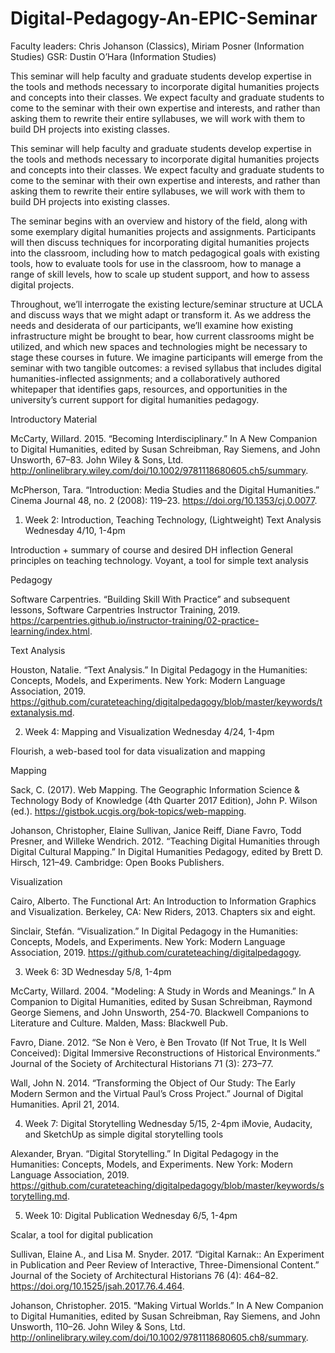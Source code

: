 # Digital-Pedagogy-An-EPIC-Seminar

Faculty leaders: Chris Johanson (Classics), Miriam Posner (Information Studies)
GSR: Dustin O’Hara (Information Studies)

This seminar will help faculty and graduate students develop expertise in the tools and methods necessary to incorporate digital humanities projects and concepts into their classes. We expect faculty and graduate students to come to the seminar with their own expertise and interests, and rather than asking them to rewrite their entire syllabuses, we will work with them to build DH projects into existing classes. 


This seminar will help faculty and graduate students develop expertise in the tools and methods necessary to incorporate digital humanities projects and concepts into their classes. We expect faculty and graduate students to come to the seminar with their own expertise and interests, and rather than asking them to rewrite their entire syllabuses, we will work with them to build DH projects into existing classes. 

The seminar begins with an overview and history of the field, along with some exemplary digital humanities projects and assignments. Participants will then discuss techniques for incorporating digital humanities projects into the classroom, including how to match pedagogical goals with existing tools, how to evaluate tools for use in the classroom, how to manage a range of skill levels, how to scale up student support, and how to assess digital projects.

Throughout, we’ll interrogate the existing lecture/seminar structure at UCLA and discuss ways that we might adapt or transform it. As we address the needs and desiderata of our participants, we’ll examine how existing infrastructure might be brought to bear, how current classrooms might be utilized, and which new spaces and technologies might be necessary to stage these courses in future. We imagine participants will emerge from the seminar with two tangible outcomes: a revised syllabus that includes digital humanities-inflected assignments; and a collaboratively authored whitepaper that identifies gaps, resources, and opportunities in the university’s current support for digital humanities pedagogy. 

Introductory Material

McCarty, Willard. 2015. “Becoming Interdisciplinary.” In A New Companion to Digital Humanities, edited by Susan Schreibman, Ray Siemens, and John Unsworth, 67–83. John Wiley & Sons, Ltd. http://onlinelibrary.wiley.com/doi/10.1002/9781118680605.ch5/summary.

McPherson, Tara. “Introduction: Media Studies and the Digital Humanities.” Cinema Journal 48, no. 2 (2008): 119–23. https://doi.org/10.1353/cj.0.0077.

1. Week 2: Introduction, Teaching Technology,  (Lightweight) Text Analysis 
Wednesday 4/10, 1-4pm

Introduction + summary of course and desired DH inflection
General principles on teaching technology.
Voyant, a tool for simple text analysis 

Pedagogy

Software Carpentries. “Building Skill With Practice” and subsequent lessons, Software Carpentries Instructor Training, 2019. https://carpentries.github.io/instructor-training/02-practice-learning/index.html.

Text Analysis

Houston, Natalie. “Text Analysis.” In Digital Pedagogy in the Humanities: Concepts, Models, and Experiments. New York: Modern Language Association, 2019. https://github.com/curateteaching/digitalpedagogy/blob/master/keywords/textanalysis.md.


2. Week 4: Mapping and Visualization
Wednesday 4/24, 1-4pm

Flourish, a web-based tool for data visualization and mapping

Mapping

Sack, C. (2017). Web Mapping. The Geographic Information Science & Technology Body of Knowledge (4th Quarter 2017 Edition), John P. Wilson (ed.). https://gistbok.ucgis.org/bok-topics/web-mapping.

Johanson, Christopher, Elaine Sullivan, Janice Reiff, Diane Favro, Todd Presner, and Willeke Wendrich. 2012. “Teaching Digital Humanities through Digital Cultural Mapping.” In Digital Humanities Pedagogy, edited by Brett D. Hirsch, 121–49. Cambridge: Open Books Publishers. 

Visualization

Cairo, Alberto. The Functional Art: An Introduction to Information Graphics and Visualization. Berkeley, CA: New Riders, 2013. Chapters six and eight.

Sinclair, Stefán. “Visualization.” In Digital Pedagogy in the Humanities: Concepts, Models, and Experiments. New York: Modern Language Association, 2019. https://github.com/curateteaching/digitalpedagogy.


3. Week 6: 3D
Wednesday 5/8, 1-4pm

McCarty, Willard. 2004. "Modeling: A Study in Words and Meanings.” In A Companion to Digital Humanities, edited by Susan Schreibman, Raymond George Siemens, and John Unsworth, 254-70. Blackwell Companions to Literature and Culture. Malden, Mass: Blackwell Pub.

Favro, Diane. 2012. “Se Non è Vero, è Ben Trovato (If Not True, It Is Well Conceived): Digital Immersive Reconstructions of Historical Environments.” Journal of the Society of Architectural Historians 71 (3): 273–77.

Wall, John N. 2014. “Transforming the Object of Our Study: The Early Modern Sermon and the Virtual Paul’s Cross Project.” Journal of Digital Humanities. April 21, 2014. 



4) Week 7: Digital Storytelling
Wednesday 5/15, 2-4pm
iMovie, Audacity, and SketchUp as simple digital storytelling tools

Alexander, Bryan. “Digital Storytelling.” In Digital Pedagogy in the Humanities: Concepts, Models, and Experiments. New York: Modern Language Association, 2019. https://github.com/curateteaching/digitalpedagogy/blob/master/keywords/storytelling.md.


5) Week 10: Digital Publication 
Wednesday 6/5, 1-4pm

Scalar, a tool for digital publication

Sullivan, Elaine A., and Lisa M. Snyder. 2017. “Digital Karnak:: An Experiment in Publication and Peer Review of Interactive, Three-Dimensional Content.” Journal of the Society of Architectural Historians 76 (4): 464–82. https://doi.org/10.1525/jsah.2017.76.4.464.

Johanson, Christopher. 2015. “Making Virtual Worlds.” In A New Companion to Digital Humanities, edited by Susan Schreibman, Ray Siemens, and John Unsworth, 110–26. John Wiley & Sons, Ltd. http://onlinelibrary.wiley.com/doi/10.1002/9781118680605.ch8/summary.
